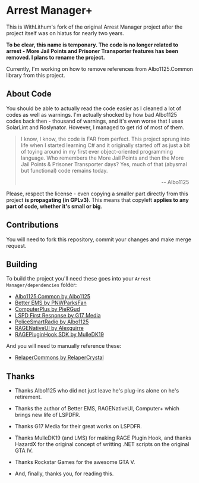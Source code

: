 # Arrest Manager+

This is WithLithum's fork of the original Arrest Manager project after the project itself was on hiatus for nearly two years.

**To be clear, this name is temponary. The code is no longer related to arrest - More Jail Points and Prisoner Transporter features has been removed. I plans to rename the project.**

Currently, I'm working on how to remove references from Albo1125.Common library from this project.

## About Code

You should be able to actually read the code easier as I cleaned a lot of codes as well as warnings. I'm actually shocked by how bad Albo1125 codes back then - thousand of warnings, and it's even worse that I uses SolarLint and Roslynator. However, I managed to get rid of most of them.

> I know, I know, the code is FAR from perfect. This project sprung into life when I started learning C# and it originally started off as just a bit of toying around in my first ever object-oriented programming language. Who remembers the More Jail Points and then the More Jail Points & Prisoner Transporter days? Yes, much of that (abysmal but functional) code remains today.
> 
>                                                                                                 -- Albo1125

Please, respect the license - even copying a smaller part directly from this project **is propagating (in GPLv3)**. This means that copyleft **applies to any part of code, whether it's small or big**.

## Contributions

You will need to fork this repository, commit your changes and make merge request.

## Building

To build the project you'll need these goes into your `Arrest Manager/dependencies` folder:

- [Albo1125.Common by Albo1125](http://www.lcpdfr.com/files/file/10294-albo1125common/)
- [Better EMS by PNWParksFan](https://www.lcpdfr.com/files/file/11647-better-ems/)
- [ComputerPlus by PieRGud](https://github.com/PieRGud/ComputerPlus)
- [LSPD First Response by G17 Media](https://www.lcpdfr.com/files/file/7792-lspd-first-response/)
- [PoliceSmartRadio by Albo1125](https://www.lcpdfr.com/files/file/15354-police-smartradio-the-successor-to-police-radio/)
- [RAGENativeUI by Alexguirre](https://github.com/alexguirre/RAGENativeUI)
- [RAGEPluginHook SDK by MulleDK19](http://ragepluginhook.net/Downloads.aspx)

And you will need to manually reference these:

* [RelaperCommons by RelaperCrystal](https://github.com/RelaperCrystal/RelaperCommons)

## Thanks

* Thanks Albo1125 who did not just leave he's plug-ins alone on he's retirement.

* Thanks the author of Better EMS, RAGENativeUI, Computer+ which brings new life of LSPDFR.

* Thanks G17 Media for their great works on LSPDFR.

* Thanks MulleDK19 (and LMS) for making RAGE Plugin Hook, and thanks HazardX for the original concept of writting .NET scripts on the original GTA IV. 

* Thanks Rockstar Games for the awesome GTA V.

* And, finally, thanks you, for reading this.
